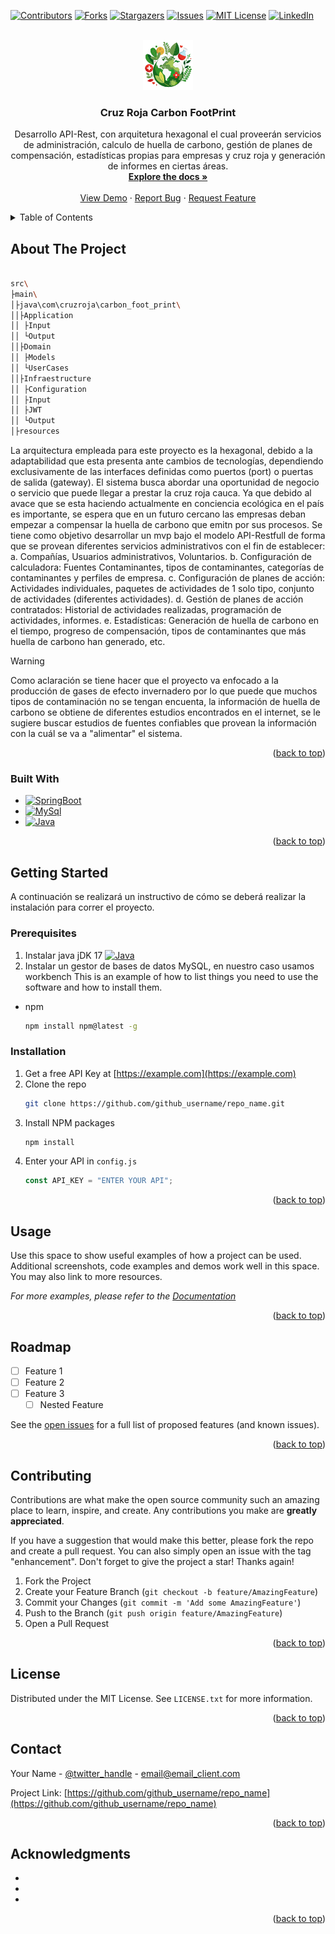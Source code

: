 <!-- Improved compatibility of back to top link: See: https://github.com/othneildrew/Best-README-Template/pull/73 -->

<a name="readme-top"></a>

<!--
*** Thanks for checking out the Best-README-Template. If you have a suggestion
*** that would make this better, please fork the repo and create a pull request
*** or simply open an issue with the tag "enhancement".
*** Don't forget to give the project a star!
*** Thanks again! Now go create something AMAZING! :D
-->

<!-- PROJECT SHIELDS -->
<!--
*** I'm using markdown "reference style" links for readability.
*** Reference links are enclosed in brackets [ ] instead of parentheses ( ).
*** See the bottom of this document for the declaration of the reference variables
*** for contributors-url, forks-url, etc. This is an optional, concise syntax you may use.
*** https://www.markdownguide.org/basic-syntax/#reference-style-links
-->

[![Contributors][contributors-shield]][contributors-url]
[![Forks][forks-shield]][forks-url]
[![Stargazers][stars-shield]][stars-url]
[![Issues][issues-shield]][issues-url]
[![MIT License][license-shield]][license-url]
[![LinkedIn][linkedin-shield]][linkedin-url]

<!-- PROJECT LOGO -->
<br />
<div align="center">
  <a href="https://github.com/jdacamacho/carbon_foot_print_backend">
    <img src="readme/assets/icono-calculadora.png" alt="Logo" width="80" height="80">
  </a>

<h3 align="center">Cruz Roja Carbon FootPrint</h3>

  <p align="center">
    Desarrollo API-Rest, con arquitetura hexagonal el cual proveerán servicios de administración, calculo de huella de carbono, gestión de planes de compensación, estadísticas propias para empresas y cruz roja y generación de informes en ciertas áreas.
    <br />
    <a href="https://github.com/jdacamacho/carbon_foot_print_backend"><strong>Explore the docs »</strong></a>
    <br />
    <br />
    <a href="https://github.com/jdacamacho/carbon_foot_print_backend">View Demo</a>
    ·
    <a href="https://github.com/jdacamacho/carbon_foot_print_backend/issues/new?labels=bug&template=bug-report---.md">Report Bug</a>
    ·
    <a href="https://github.com/jdacamacho/carbon_foot_print_backend/issues/new?labels=enhancement&template=feature-request---.md">Request Feature</a>
  </p>
</div>

<!-- TABLE OF CONTENTS -->
<details>
  <summary>Table of Contents</summary>
  <ol>
    <li>
      <a href="#about-the-project">About The Project</a>
      <ul>
        <li><a href="#built-with">Built With</a></li>
      </ul>
    </li>
    <li>
      <a href="#getting-started">Getting Started</a>
      <ul>
        <li><a href="#prerequisites">Prerequisites</a></li>
        <li><a href="#installation">Installation</a></li>
      </ul>
    </li>
    <li><a href="#usage">Usage</a></li>
    <li><a href="#roadmap">Roadmap</a></li>
    <li><a href="#contributing">Contributing</a></li>
    <li><a href="#license">License</a></li>
    <li><a href="#contact">Contact</a></li>
    <li><a href="#acknowledgments">Acknowledgments</a></li>
  </ol>
</details>

<!-- ABOUT THE PROJECT -->

## About The Project

```bash

src\
├main\
│├java\com\cruzroja\carbon_foot_print\
││├Application
││ ├Input
││ └Output
││├Domain
││ ├Models
││ └UserCases
││├Infraestructure
││ ├Configuration
││ ├Input
││ ├JWT
││ └Output
│├resources

```

La arquitectura empleada para este proyecto es la hexagonal, debido a la adaptabilidad que esta presenta ante cambios de tecnologías, dependiendo exclusivamente de las interfaces definidas como puertos (port) o puertas de salida (gateway).
El sistema busca abordar una oportunidad de negocio o servicio que puede llegar a prestar la cruz roja cauca. Ya que debido al avace que se esta haciendo actualmente en conciencia ecológica en el país es importante, se espera que en un futuro cercano las empresas deban empezar a compensar la huella de carbono que emitn por sus procesos.
Se tiene como objetivo desarrollar un mvp bajo el modelo API-Restfull de forma que se provean diferentes servicios administrativos con el fin de establecer:
a. Compañías, Usuarios administrativos, Voluntarios.
b. Configuración de calculadora: Fuentes Contaminantes, tipos de contaminantes, categorías de contaminantes y perfiles de empresa.
c. Configuración de planes de acción: Actividades individuales, paquetes de actividades de 1 solo tipo, conjunto de actividades (diferentes actividades).
d. Gestión de planes de acción contratados: Historial de actividades realizadas, programación de actividades, informes.
e. Estadísticas: Generación de huella de carbono en el tiempo, progreso de compensación, tipos de contaminantes que más huella de carbono han generado, etc.

> [!WARNING]
> Como aclaración se tiene hacer que el proyecto va enfocado a la producción de gases de efecto invernadero por lo que puede que muchos tipos de contaminación no se tengan encuenta, la información de huella de carbono se obtiene de diferentes estudios encontrados en el internet, se le sugiere buscar estudios de fuentes confiables que provean la información con la cuál se va a "alimentar" el sistema.

<p align="right">(<a href="#readme-top">back to top</a>)</p>

### Built With

- [![SpringBoot][SpringBoot-shield]][SpringBoot-link]
- [![MySql][MySql-shield]][MySql-link]
- [![Java][Java-shield]][Java-link]

<p align="right">(<a href="#readme-top">back to top</a>)</p>

<!-- GETTING STARTED -->

## Getting Started

A continuación se realizará un instructivo de cómo se deberá realizar la instalación para correr el proyecto.

### Prerequisites

1. Instalar java jDK 17 [![Java][Java-shield]][Java-link]
2. Instalar un gestor de bases de datos MySQL, en nuestro caso usamos workbench
   This is an example of how to list things you need to use the software and how to install them.

- npm
  ```sh
  npm install npm@latest -g
  ```

### Installation

1. Get a free API Key at [https://example.com](https://example.com)
2. Clone the repo
   ```sh
   git clone https://github.com/github_username/repo_name.git
   ```
3. Install NPM packages
   ```sh
   npm install
   ```
4. Enter your API in `config.js`
   ```js
   const API_KEY = "ENTER YOUR API";
   ```

<p align="right">(<a href="#readme-top">back to top</a>)</p>

<!-- USAGE EXAMPLES -->

## Usage

Use this space to show useful examples of how a project can be used. Additional screenshots, code examples and demos work well in this space. You may also link to more resources.

_For more examples, please refer to the [Documentation](https://example.com)_

<p align="right">(<a href="#readme-top">back to top</a>)</p>

<!-- ROADMAP -->

## Roadmap

- [ ] Feature 1
- [ ] Feature 2
- [ ] Feature 3
  - [ ] Nested Feature

See the [open issues](https://github.com/github_username/repo_name/issues) for a full list of proposed features (and known issues).

<p align="right">(<a href="#readme-top">back to top</a>)</p>

<!-- CONTRIBUTING -->

## Contributing

Contributions are what make the open source community such an amazing place to learn, inspire, and create. Any contributions you make are **greatly appreciated**.

If you have a suggestion that would make this better, please fork the repo and create a pull request. You can also simply open an issue with the tag "enhancement".
Don't forget to give the project a star! Thanks again!

1. Fork the Project
2. Create your Feature Branch (`git checkout -b feature/AmazingFeature`)
3. Commit your Changes (`git commit -m 'Add some AmazingFeature'`)
4. Push to the Branch (`git push origin feature/AmazingFeature`)
5. Open a Pull Request

<p align="right">(<a href="#readme-top">back to top</a>)</p>

<!-- LICENSE -->

## License

Distributed under the MIT License. See `LICENSE.txt` for more information.

<p align="right">(<a href="#readme-top">back to top</a>)</p>

<!-- CONTACT -->

## Contact

Your Name - [@twitter_handle](https://twitter.com/twitter_handle) - email@email_client.com

Project Link: [https://github.com/github_username/repo_name](https://github.com/github_username/repo_name)

<p align="right">(<a href="#readme-top">back to top</a>)</p>

<!-- ACKNOWLEDGMENTS -->

## Acknowledgments

- []()
- []()
- []()

<p align="right">(<a href="#readme-top">back to top</a>)</p>

<!-- MARKDOWN LINKS & IMAGES -->
<!-- https://www.markdownguide.org/basic-syntax/#reference-style-links -->

[contributors-shield]: https://img.shields.io/github/contributors/github_username/repo_name.svg?style=for-the-badge
[contributors-url]: https://github.com/github_username/repo_name/graphs/contributors
[forks-shield]: https://img.shields.io/github/forks/github_username/repo_name.svg?style=for-the-badge
[forks-url]: https://github.com/github_username/repo_name/network/members
[stars-shield]: https://img.shields.io/github/stars/github_username/repo_name.svg?style=for-the-badge
[stars-url]: https://github.com/github_username/repo_name/stargazers
[issues-shield]: https://img.shields.io/github/issues/github_username/repo_name.svg?style=for-the-badge
[issues-url]: https://github.com/github_username/repo_name/issues
[license-shield]: https://img.shields.io/github/license/github_username/repo_name.svg?style=for-the-badge
[license-url]: https://github.com/github_username/repo_name/blob/master/LICENSE.txt
[linkedin-shield]: https://img.shields.io/badge/-LinkedIn-black.svg?style=for-the-badge&logo=linkedin&colorB=555
[linkedin-url]: https://linkedin.com/in/linkedin_username
[product-screenshot]: images/screenshot.png
[Next.js]: https://img.shields.io/badge/next.js-000000?style=for-the-badge&logo=nextdotjs&logoColor=white
[Next-url]: https://nextjs.org/
[React.js]: https://img.shields.io/badge/React-20232A?style=for-the-badge&logo=react&logoColor=61DAFB
[React-url]: https://reactjs.org/
[Vue.js]: https://img.shields.io/badge/Vue.js-35495E?style=for-the-badge&logo=vuedotjs&logoColor=4FC08D
[Vue-url]: https://vuejs.org/
[Angular.io]: https://img.shields.io/badge/Angular-DD0031?style=for-the-badge&logo=angular&logoColor=white
[Angular-url]: https://angular.io/
[Svelte.dev]: https://img.shields.io/badge/Svelte-4A4A55?style=for-the-badge&logo=svelte&logoColor=FF3E00
[Svelte-url]: https://svelte.dev/
[Laravel.com]: https://img.shields.io/badge/Laravel-FF2D20?style=for-the-badge&logo=laravel&logoColor=white
[Laravel-url]: https://laravel.com
[Bootstrap.com]: https://img.shields.io/badge/Bootstrap-563D7C?style=for-the-badge&logo=bootstrap&logoColor=white
[Bootstrap-url]: https://getbootstrap.com
[JQuery.com]: https://img.shields.io/badge/jQuery-0769AD?style=for-the-badge&logo=jquery&logoColor=white
[JQuery-url]: https://jquery.com
[SpringBoot-shield]: https://img.shields.io/badge/SpringBoot-6DB33F?style=flat-square&logo=Spring&logoColor=white
[SpringBoot-link]: https://spring.io/projects/spring-boot
[MySQL-shield]: https://shields.io/badge/MySQL-lightgrey?logo=mysql&style=plastic&logoColor=white&labelColor=blue
[MySQL-link]: https://www.mysql.com
[Java-shield]: https://img.shields.io/badge/Java-ED8B00?style=for-the-badge&logo=openjdk&logoColor=white
[Java-link]: https://www.oracle.com/java/technologies/javase/jdk17-archive-downloads.html
